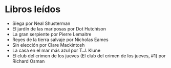 # Libros leídos

* Siega por Neal Shusterman
* El jardín de las mariposas por Dot Hutchison
* La gran serpiente por Pierre Lemaitre
* Reyes de la tierra salvaje por Nicholas Eames
* Sin elección por Clare Mackintosh
* La casa en el mar más azul por T.J. Klune
* El club del crimen de los jueves (El club del crimen de los jueves, #1) por Richard Osman
